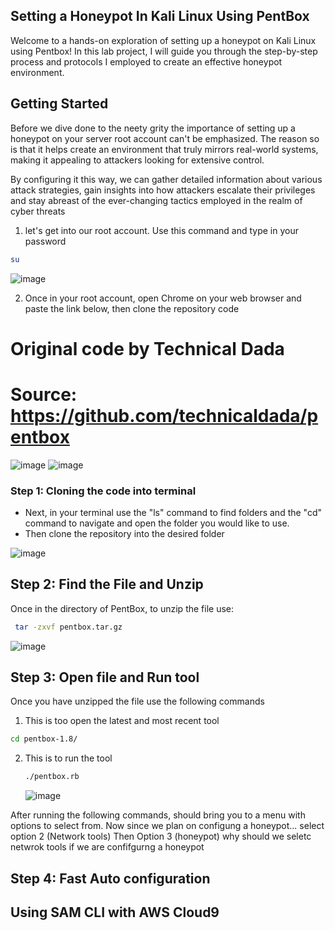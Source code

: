 ## Setting a Honeypot In Kali Linux Using PentBox

Welcome to a hands-on exploration of setting up a honeypot on Kali Linux using Pentbox! In this lab project, I will guide you through the step-by-step process and protocols I employed to create an effective honeypot environment.

## Getting Started

Before we dive done to the neety grity the importance of setting up a honeypot on your server root account can't be emphasized. The reason so is that it helps create an environment that truly mirrors real-world systems, making it appealing to attackers looking for extensive control. 

By configuring it this way, we can gather detailed information about various attack strategies, gain insights into how attackers escalate their privileges and stay abreast of the ever-changing tactics employed in the realm of cyber threats 

1. let's get into our root account.
  Use this command and type in your password 
  ```bash
  su
   ```
![image](https://github.com/jduru213/Linux-Projects-/assets/112328773/cb21c481-7e0a-4815-b1b9-27f5f739020e)

2. Once in your root account, open Chrome on your web browser and paste the link below, then  clone the repository code 
   
# Original code by Technical Dada
# Source: https://github.com/technicaldada/pentbox

![image](https://github.com/jduru213/Linux-Projects-/assets/112328773/314589a6-c1f0-4842-acab-9b4fb7f5399b)
![image](https://github.com/jduru213/Linux-Projects-/assets/112328773/db599b7c-cf33-4141-bb73-96de849f6156)

### Step 1: Cloning the code into terminal 
- Next, in your terminal use the "ls" command to find folders and the "cd" command to navigate and open the folder you would like to use. 
- Then clone the repository into the desired folder 

![image](https://github.com/jduru213/Linux-Projects-/assets/112328773/37afbc5a-1742-43ef-8ae4-60196003402c)

## Step 2: Find the File and Unzip
Once in the directory of PentBox, to unzip the file 
use:
 ```bash
  tar -zxvf pentbox.tar.gz 
 ```
![image](https://github.com/jduru213/Linux-Projects-/assets/112328773/4568ad86-78db-487f-bf2c-a30f3d7737bd)

## Step 3: Open file and Run tool 
Once you have unzipped the file use the following commands
1. This is too open the latest and most recent tool 
```bash
cd pentbox-1.8/
 ```
2. This is to run the tool
   ```bash
   ./pentbox.rb
    ```
   ![image](https://github.com/jduru213/Linux-Projects-/assets/112328773/4b88458d-6757-4c65-a263-49f6b643862f)

After running the following commands, should bring you to a menu with options to select from. Now since we plan on configung a honeypot... select option 2 (Network tools) 
Then Option 3 (honeypot)
why should we seletc netwrok tools if we are confifgurng a honeypot 
   
## Step 4: Fast Auto configuration 

## Using SAM CLI with AWS Cloud9
